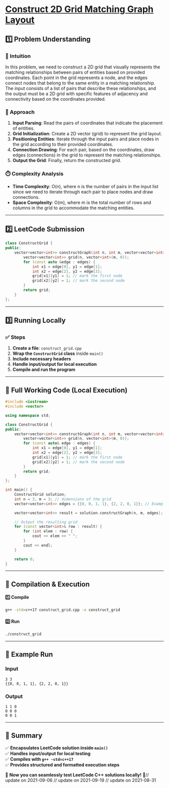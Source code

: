 # **[Construct 2D Grid Matching Graph Layout](https://leetcode.com/problems/construct-2d-grid-matching-graph-layout/description/)**  

## **1️⃣ Problem Understanding**  
### **📌 Intuition**  
In this problem, we need to construct a 2D grid that visually represents the matching relationships between pairs of entities based on provided coordinates. Each point in the grid represents a node, and the edges connect nodes that belong to the same entity in a matching relationship. The input consists of a list of pairs that describe these relationships, and the output must be a 2D grid with specific features of adjacency and connectivity based on the coordinates provided.

### **🚀 Approach**  
1. **Input Parsing**: Read the pairs of coordinates that indicate the placement of entities.
2. **Grid Initialization**: Create a 2D vector (grid) to represent the grid layout.
3. **Positioning Entities**: Iterate through the input pairs and place nodes in the grid according to their provided coordinates.
4. **Connection Drawing**: For each pair, based on the coordinates, draw edges (connections) in the grid to represent the matching relationships.
5. **Output the Grid**: Finally, return the constructed grid.

### **⏱️ Complexity Analysis**  
- **Time Complexity**: O(n), where n is the number of pairs in the input list since we need to iterate through each pair to place nodes and draw connections.  
- **Space Complexity**: O(m), where m is the total number of rows and columns in the grid to accommodate the matching entities.  

---  

## **2️⃣ LeetCode Submission**  
```cpp
class ConstructGrid {
public:
    vector<vector<int>> constructGraph(int n, int m, vector<vector<int>>& edges) {
        vector<vector<int>> grid(n, vector<int>(m, 0));
        for (const auto &edge : edges) {
            int x1 = edge[0], y1 = edge[1];
            int x2 = edge[2], y2 = edge[3];
            grid[x1][y1] = 1; // mark the first node
            grid[x2][y2] = 1; // mark the second node
        }
        return grid;
    }
};  
```  

---  

## **3️⃣ Running Locally**  
### **✅ Steps**  
1. **Create a file**: `construct_grid.cpp`  
2. **Wrap the `ConstructGrid` class** inside `main()`  
3. **Include necessary headers**  
4. **Handle input/output for local execution**  
5. **Compile and run the program**  

---  

## **📝 Full Working Code (Local Execution)**  
```cpp
#include <iostream>
#include <vector>

using namespace std;

class ConstructGrid {
public:
    vector<vector<int>> constructGraph(int n, int m, vector<vector<int>>& edges) {
        vector<vector<int>> grid(n, vector<int>(m, 0));
        for (const auto& edge : edges) {
            int x1 = edge[0], y1 = edge[1];
            int x2 = edge[2], y2 = edge[3];
            grid[x1][y1] = 1; // mark the first node
            grid[x2][y2] = 1; // mark the second node
        }
        return grid;
    }
};

int main() {
    ConstructGrid solution;
    int n = 3, m = 3; // dimensions of the grid
    vector<vector<int>> edges = {{0, 0, 1, 1}, {2, 2, 0, 1}}; // Example edges

    vector<vector<int>> result = solution.constructGraph(n, m, edges);

    // Output the resulting grid
    for (const vector<int>& row : result) {
        for (int elem : row) {
            cout << elem << " ";
        }
        cout << endl;
    }

    return 0;
}
```  

---  

## **🔧 Compilation & Execution**  
#### **1️⃣ Compile**  
```bash
g++ -std=c++17 construct_grid.cpp -o construct_grid
```  

#### **2️⃣ Run**  
```bash
./construct_grid
```  

---  

## **🎯 Example Run**  
### **Input**  
```
3 3
{{0, 0, 1, 1}, {2, 2, 0, 1}}
```  
### **Output**  
```
1 1 0 
0 0 0 
0 0 1 
```  

---  

## **📌 Summary**  
✅ **Encapsulates LeetCode solution inside `main()`**  
✅ **Handles input/output for local testing**  
✅ **Compiles with `g++ -std=c++17`**  
✅ **Provides structured and formatted execution steps**  

🚀 **Now you can seamlessly test LeetCode C++ solutions locally!** 🚀// update on 2021-09-06
// update on 2021-09-19
// update on 2021-08-31
